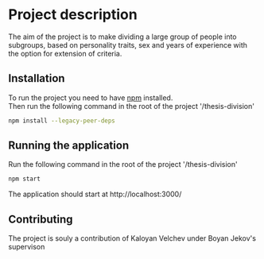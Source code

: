 # Project description

The aim of the project is to make dividing a large group of people into subgroups, based on personality traits, sex and years of experience with the option for extension of criteria.

## Installation

To run the project you need to have  [npm](https://nodejs.org/en) installed.\
Then run the following command in the root of the project '/thesis-division'

```bash
npm install --legacy-peer-deps
```

## Running the application

Run the following command in the root of the project '/thesis-division'
```bash
npm start
```
The application should start at http://localhost:3000/

## Contributing
The project is souly a contribution of Kaloyan Velchev under Boyan Jekov's supervison
